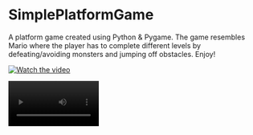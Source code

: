 # SimplePlatformGame
A platform game created using Python & Pygame. The game resembles Mario where the player has to complete different levels by defeating/avoiding monsters and jumping off obstacles. Enjoy!

[![Watch the video](https://img.youtube.com/vi/Lqpb6LH7sFM/maxresdefault.jpg)](https://youtu.be/Lqpb6LH7sFM)

<video src='https://youtu.be/Lqpb6LH7sFM' width=180/></video>
